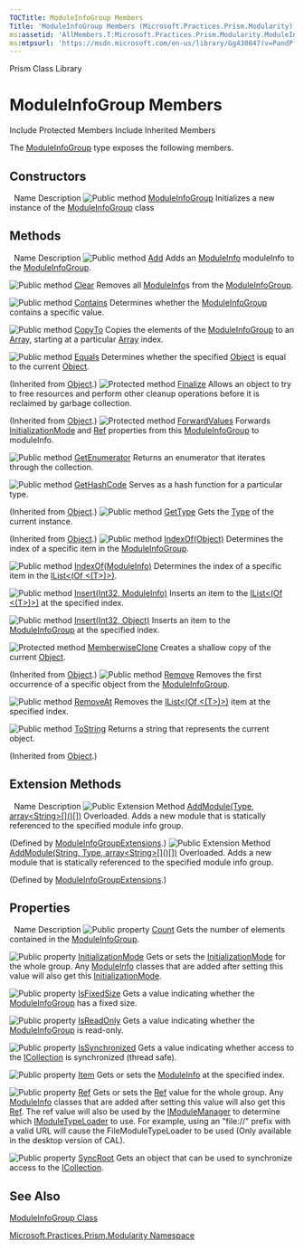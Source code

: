 ```yaml
---
TOCTitle: ModuleInfoGroup Members
Title: 'ModuleInfoGroup Members (Microsoft.Practices.Prism.Modularity)'
ms:assetid: 'AllMembers.T:Microsoft.Practices.Prism.Modularity.ModuleInfoGroup'
ms:mtpsurl: 'https://msdn.microsoft.com/en-us/library/Gg430847(v=PandP.50)'
---
```


Prism Class Library

ModuleInfoGroup Members
=======================

Include Protected Members
Include Inherited Members

The [ModuleInfoGroup](https://msdn.microsoft.com/t:microsoft.practices.prism.modularity.moduleinfogroup) type exposes the following members.

Constructors
------------

<span id="constructorTableToggle"></span>
 
Name
Description
![](https://msdn.microsoft.com/en-us/Gg430847.pubmethod(en-us,PandP.50).gif "Public method")
[ModuleInfoGroup](https://msdn.microsoft.com/m:microsoft.practices.prism.modularity.moduleinfogroup.)
Initializes a new instance of the [ModuleInfoGroup](https://msdn.microsoft.com/t:microsoft.practices.prism.modularity.moduleinfogroup) class

Methods
-------

<span id="methodTableToggle"></span>
 
Name
Description
![](https://msdn.microsoft.com/en-us/Gg430847.pubmethod(en-us,PandP.50).gif "Public method")
[Add](https://msdn.microsoft.com/m:microsoft.practices.prism.modularity.moduleinfogroup.add(microsoft.practices.prism.modularity.moduleinfo))
Adds an [ModuleInfo](https://msdn.microsoft.com/t:microsoft.practices.prism.modularity.moduleinfo) moduleInfo to the [ModuleInfoGroup](https://msdn.microsoft.com/t:microsoft.practices.prism.modularity.moduleinfogroup).

![](https://msdn.microsoft.com/en-us/Gg430847.pubmethod(en-us,PandP.50).gif "Public method")
[Clear](https://msdn.microsoft.com/m:microsoft.practices.prism.modularity.moduleinfogroup.clear)
Removes all [ModuleInfo](https://msdn.microsoft.com/t:microsoft.practices.prism.modularity.moduleinfo)s from the [ModuleInfoGroup](https://msdn.microsoft.com/t:microsoft.practices.prism.modularity.moduleinfogroup).

![](https://msdn.microsoft.com/en-us/Gg430847.pubmethod(en-us,PandP.50).gif "Public method")
[Contains](https://msdn.microsoft.com/m:microsoft.practices.prism.modularity.moduleinfogroup.contains(microsoft.practices.prism.modularity.moduleinfo))
Determines whether the [ModuleInfoGroup](https://msdn.microsoft.com/t:microsoft.practices.prism.modularity.moduleinfogroup) contains a specific value.

![](https://msdn.microsoft.com/en-us/Gg430847.pubmethod(en-us,PandP.50).gif "Public method")
[CopyTo](https://msdn.microsoft.com/m:microsoft.practices.prism.modularity.moduleinfogroup.copyto(microsoft.practices.prism.modularity.moduleinfo%5b%5d%2csystem.int32))
Copies the elements of the [ModuleInfoGroup](https://msdn.microsoft.com/t:microsoft.practices.prism.modularity.moduleinfogroup) to an [Array](http://msdn2.microsoft.com/en-us/library/czz5hkty), starting at a particular [Array](http://msdn2.microsoft.com/en-us/library/czz5hkty) index.

![](https://msdn.microsoft.com/en-us/Gg430847.pubmethod(en-us,PandP.50).gif "Public method")
[Equals](http://msdn2.microsoft.com/en-us/library/bsc2ak47)
Determines whether the specified [Object](http://msdn2.microsoft.com/en-us/library/e5kfa45b) is equal to the current [Object](http://msdn2.microsoft.com/en-us/library/e5kfa45b).

(Inherited from [Object](http://msdn2.microsoft.com/en-us/library/e5kfa45b).)
![](https://msdn.microsoft.com/en-us/Gg430847.protmethod(en-us,PandP.50).gif "Protected method")
[Finalize](http://msdn2.microsoft.com/en-us/library/4k87zsw7)
Allows an object to try to free resources and perform other cleanup operations before it is reclaimed by garbage collection.

(Inherited from [Object](http://msdn2.microsoft.com/en-us/library/e5kfa45b).)
![](https://msdn.microsoft.com/en-us/Gg430847.protmethod(en-us,PandP.50).gif "Protected method")
[ForwardValues](https://msdn.microsoft.com/m:microsoft.practices.prism.modularity.moduleinfogroup.forwardvalues(microsoft.practices.prism.modularity.moduleinfo))
Forwards [InitializationMode](https://msdn.microsoft.com/p:microsoft.practices.prism.modularity.moduleinfogroup.initializationmode) and [Ref](https://msdn.microsoft.com/p:microsoft.practices.prism.modularity.moduleinfogroup.ref) properties from this [ModuleInfoGroup](https://msdn.microsoft.com/t:microsoft.practices.prism.modularity.moduleinfogroup) to moduleInfo.

![](https://msdn.microsoft.com/en-us/Gg430847.pubmethod(en-us,PandP.50).gif "Public method")
[GetEnumerator](https://msdn.microsoft.com/m:microsoft.practices.prism.modularity.moduleinfogroup.getenumerator)
Returns an enumerator that iterates through the collection.

![](https://msdn.microsoft.com/en-us/Gg430847.pubmethod(en-us,PandP.50).gif "Public method")
[GetHashCode](http://msdn2.microsoft.com/en-us/library/zdee4b3y)
Serves as a hash function for a particular type.

(Inherited from [Object](http://msdn2.microsoft.com/en-us/library/e5kfa45b).)
![](https://msdn.microsoft.com/en-us/Gg430847.pubmethod(en-us,PandP.50).gif "Public method")
[GetType](http://msdn2.microsoft.com/en-us/library/dfwy45w9)
Gets the [Type](http://msdn2.microsoft.com/en-us/library/42892f65) of the current instance.

(Inherited from [Object](http://msdn2.microsoft.com/en-us/library/e5kfa45b).)
![](https://msdn.microsoft.com/en-us/Gg430847.pubmethod(en-us,PandP.50).gif "Public method")
[IndexOf(Object)](https://msdn.microsoft.com/m:microsoft.practices.prism.modularity.moduleinfogroup.indexof(system.object))
Determines the index of a specific item in the [ModuleInfoGroup](https://msdn.microsoft.com/t:microsoft.practices.prism.modularity.moduleinfogroup).

![](https://msdn.microsoft.com/en-us/Gg430847.pubmethod(en-us,PandP.50).gif "Public method")
[IndexOf(ModuleInfo)](https://msdn.microsoft.com/m:microsoft.practices.prism.modularity.moduleinfogroup.indexof(microsoft.practices.prism.modularity.moduleinfo))
Determines the index of a specific item in the [IList&lt;(Of &lt;(T&gt;)&gt;)](http://msdn2.microsoft.com/en-us/library/5y536ey6).

![](https://msdn.microsoft.com/en-us/Gg430847.pubmethod(en-us,PandP.50).gif "Public method")
[Insert(Int32, ModuleInfo)](https://msdn.microsoft.com/m:microsoft.practices.prism.modularity.moduleinfogroup.insert(system.int32%2cmicrosoft.practices.prism.modularity.moduleinfo))
Inserts an item to the [IList&lt;(Of &lt;(T&gt;)&gt;)](http://msdn2.microsoft.com/en-us/library/5y536ey6) at the specified index.

![](https://msdn.microsoft.com/en-us/Gg430847.pubmethod(en-us,PandP.50).gif "Public method")
[Insert(Int32, Object)](https://msdn.microsoft.com/m:microsoft.practices.prism.modularity.moduleinfogroup.insert(system.int32%2csystem.object))
Inserts an item to the [ModuleInfoGroup](https://msdn.microsoft.com/t:microsoft.practices.prism.modularity.moduleinfogroup) at the specified index.

![](https://msdn.microsoft.com/en-us/Gg430847.protmethod(en-us,PandP.50).gif "Protected method")
[MemberwiseClone](http://msdn2.microsoft.com/en-us/library/57ctke0a)
Creates a shallow copy of the current [Object](http://msdn2.microsoft.com/en-us/library/e5kfa45b).

(Inherited from [Object](http://msdn2.microsoft.com/en-us/library/e5kfa45b).)
![](https://msdn.microsoft.com/en-us/Gg430847.pubmethod(en-us,PandP.50).gif "Public method")
[Remove](https://msdn.microsoft.com/m:microsoft.practices.prism.modularity.moduleinfogroup.remove(microsoft.practices.prism.modularity.moduleinfo))
Removes the first occurrence of a specific object from the [ModuleInfoGroup](https://msdn.microsoft.com/t:microsoft.practices.prism.modularity.moduleinfogroup).

![](https://msdn.microsoft.com/en-us/Gg430847.pubmethod(en-us,PandP.50).gif "Public method")
[RemoveAt](https://msdn.microsoft.com/m:microsoft.practices.prism.modularity.moduleinfogroup.removeat(system.int32))
Removes the [IList&lt;(Of &lt;(T&gt;)&gt;)](http://msdn2.microsoft.com/en-us/library/5y536ey6) item at the specified index.

![](https://msdn.microsoft.com/en-us/Gg430847.pubmethod(en-us,PandP.50).gif "Public method")
[ToString](http://msdn2.microsoft.com/en-us/library/7bxwbwt2)
Returns a string that represents the current object.

(Inherited from [Object](http://msdn2.microsoft.com/en-us/library/e5kfa45b).)

Extension Methods
-----------------

<span id="extensionMethodTableToggle"></span>
 
Name
Description
![](https://msdn.microsoft.com/en-us/Gg430847.pubextension(en-us,PandP.50).gif "Public Extension Method")
[AddModule(Type, array&lt;String&gt;\[\]()\[\])](https://msdn.microsoft.com/m:microsoft.practices.prism.modularity.moduleinfogroupextensions.addmodule(microsoft.practices.prism.modularity.moduleinfogroup%2csystem.type%2csystem.string%5b%5d))
Overloaded.
Adds a new module that is statically referenced to the specified module info group.

(Defined by [ModuleInfoGroupExtensions](https://msdn.microsoft.com/t:microsoft.practices.prism.modularity.moduleinfogroupextensions).)
![](https://msdn.microsoft.com/en-us/Gg430847.pubextension(en-us,PandP.50).gif "Public Extension Method")
[AddModule(String, Type, array&lt;String&gt;\[\]()\[\])](https://msdn.microsoft.com/m:microsoft.practices.prism.modularity.moduleinfogroupextensions.addmodule(microsoft.practices.prism.modularity.moduleinfogroup%2csystem.string%2csystem.type%2csystem.string%5b%5d))
Overloaded.
Adds a new module that is statically referenced to the specified module info group.

(Defined by [ModuleInfoGroupExtensions](https://msdn.microsoft.com/t:microsoft.practices.prism.modularity.moduleinfogroupextensions).)

Properties
----------

<span id="propertyTableToggle"></span>
 
Name
Description
![](https://msdn.microsoft.com/en-us/Gg430847.pubproperty(en-us,PandP.50).gif "Public property")
[Count](https://msdn.microsoft.com/p:microsoft.practices.prism.modularity.moduleinfogroup.count)
Gets the number of elements contained in the [ModuleInfoGroup](https://msdn.microsoft.com/t:microsoft.practices.prism.modularity.moduleinfogroup).

![](https://msdn.microsoft.com/en-us/Gg430847.pubproperty(en-us,PandP.50).gif "Public property")
[InitializationMode](https://msdn.microsoft.com/p:microsoft.practices.prism.modularity.moduleinfogroup.initializationmode)
Gets or sets the [InitializationMode](https://msdn.microsoft.com/p:microsoft.practices.prism.modularity.moduleinfo.initializationmode) for the whole group. Any [ModuleInfo](https://msdn.microsoft.com/t:microsoft.practices.prism.modularity.moduleinfo) classes that are added after setting this value will also get this [InitializationMode](https://msdn.microsoft.com/p:microsoft.practices.prism.modularity.moduleinfogroup.initializationmode).

![](https://msdn.microsoft.com/en-us/Gg430847.pubproperty(en-us,PandP.50).gif "Public property")
[IsFixedSize](https://msdn.microsoft.com/p:microsoft.practices.prism.modularity.moduleinfogroup.isfixedsize)
Gets a value indicating whether the [ModuleInfoGroup](https://msdn.microsoft.com/t:microsoft.practices.prism.modularity.moduleinfogroup) has a fixed size.

![](https://msdn.microsoft.com/en-us/Gg430847.pubproperty(en-us,PandP.50).gif "Public property")
[IsReadOnly](https://msdn.microsoft.com/p:microsoft.practices.prism.modularity.moduleinfogroup.isreadonly)
Gets a value indicating whether the [ModuleInfoGroup](https://msdn.microsoft.com/t:microsoft.practices.prism.modularity.moduleinfogroup) is read-only.

![](https://msdn.microsoft.com/en-us/Gg430847.pubproperty(en-us,PandP.50).gif "Public property")
[IsSynchronized](https://msdn.microsoft.com/p:microsoft.practices.prism.modularity.moduleinfogroup.issynchronized)
Gets a value indicating whether access to the [ICollection](http://msdn2.microsoft.com/en-us/library/b1ht6113) is synchronized (thread safe).

![](https://msdn.microsoft.com/en-us/Gg430847.pubproperty(en-us,PandP.50).gif "Public property")
[Item](https://msdn.microsoft.com/p:microsoft.practices.prism.modularity.moduleinfogroup.item(system.int32))
Gets or sets the [ModuleInfo](https://msdn.microsoft.com/t:microsoft.practices.prism.modularity.moduleinfo) at the specified index.

![](https://msdn.microsoft.com/en-us/Gg430847.pubproperty(en-us,PandP.50).gif "Public property")
[Ref](https://msdn.microsoft.com/p:microsoft.practices.prism.modularity.moduleinfogroup.ref)
Gets or sets the [Ref](https://msdn.microsoft.com/p:microsoft.practices.prism.modularity.moduleinfo.ref) value for the whole group. Any [ModuleInfo](https://msdn.microsoft.com/t:microsoft.practices.prism.modularity.moduleinfo) classes that are added after setting this value will also get this [Ref](https://msdn.microsoft.com/p:microsoft.practices.prism.modularity.moduleinfogroup.ref). The ref value will also be used by the [IModuleManager](https://msdn.microsoft.com/t:microsoft.practices.prism.modularity.imodulemanager) to determine which [IModuleTypeLoader](https://msdn.microsoft.com/t:microsoft.practices.prism.modularity.imoduletypeloader) to use. For example, using an "file://" prefix with a valid URL will cause the FileModuleTypeLoader to be used (Only available in the desktop version of CAL).

![](https://msdn.microsoft.com/en-us/Gg430847.pubproperty(en-us,PandP.50).gif "Public property")
[SyncRoot](https://msdn.microsoft.com/p:microsoft.practices.prism.modularity.moduleinfogroup.syncroot)
Gets an object that can be used to synchronize access to the [ICollection](http://msdn2.microsoft.com/en-us/library/b1ht6113).

See Also
--------

<span id="seeAlsoToggle"></span>
[ModuleInfoGroup Class](https://msdn.microsoft.com/t:microsoft.practices.prism.modularity.moduleinfogroup)

[Microsoft.Practices.Prism.Modularity Namespace](https://msdn.microsoft.com/n:microsoft.practices.prism.modularity)
